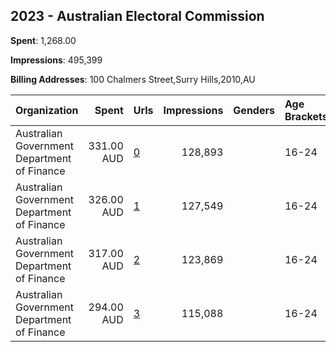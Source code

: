 ## 2023 - Australian Electoral Commission 
**Spent**: 1,268.00

**Impressions**: 495,399

**Billing Addresses**: 100 Chalmers Street,Surry Hills,2010,AU

|Organization|Spent|Urls|Impressions|Genders|Age Brackets|Country Codes|
|:---|---:|:---|---:|:---|:---|:---|
|Australian Government Department of Finance|331.00 AUD|[0](https://www.snap.com/political-ads/asset/bb721f1a8eaad4cfd5f65aef10972a3913efdf3b3a3039c18fa5aaafe030ab9e?mediaType=mp4)|128,893||16-24|australia|
|Australian Government Department of Finance|326.00 AUD|[1](https://www.snap.com/political-ads/asset/0bb578a87367f33477008850995ad161e3f6a010c51f2ccf49e596af48de7569?mediaType=mp4)|127,549||16-24|australia|
|Australian Government Department of Finance|317.00 AUD|[2](https://www.snap.com/political-ads/asset/652c9f085c054f9b2276033d3be89216febfa2145fa05f47c1a2dacad514dac8?mediaType=mp4)|123,869||16-24|australia|
|Australian Government Department of Finance|294.00 AUD|[3](https://www.snap.com/political-ads/asset/82882fc78cd8883a0275d0f5d6ba86219c165ad7d428f4d0a76a7871d5e9edae?mediaType=mp4)|115,088||16-24|australia|
